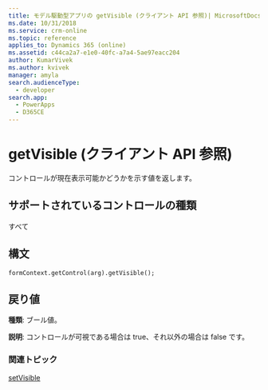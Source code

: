 ```yaml
---
title: モデル駆動型アプリの getVisible (クライアント API 参照)| MicrosoftDocs
ms.date: 10/31/2018
ms.service: crm-online
ms.topic: reference
applies_to: Dynamics 365 (online)
ms.assetid: c44ca2a7-e1e0-40fc-a7a4-5ae97eacc204
author: KumarVivek
ms.author: kvivek
manager: amyla
search.audienceType:
  - developer
search.app:
  - PowerApps
  - D365CE
---
```

# <a name="getvisible-client-api-reference"></a>getVisible (クライアント API 参照)



コントロールが現在表示可能かどうかを示す値を返します。

## <a name="control-types-supported"></a>サポートされているコントロールの種類

すべて

## <a name="syntax"></a>構文

`formContext.getControl(arg).getVisible();`

## <a name="return-value"></a>戻り値

**種類**: ブール値。

**説明**: コントロールが可視である場合は true、それ以外の場合は false です。

### <a name="related-topics"></a>関連トピック

[setVisible](setVisible.md)




